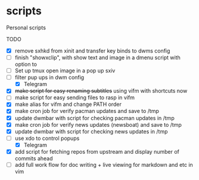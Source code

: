 # scripts
Personal scripts

TODO

- [x] remove sxhkd from xinit and transfer key binds to dwms config
- [ ] finish "showxclip", with show text and image in a dmenu script with option to
- [ ] Set up tmux
open image in a pop up sxiv
- [ ] filter pup ups in dwm config
  - [x] Telegram
- [x] ~~make script for easy renaming subtitles~~ using vifm with shortcuts now
- [ ] make script for easy sending files to rasp in vifm
- [x] make alias for vifm and change PATH order
- [x] make cron job for verify pacman updates and save to /tmp
- [x] update dwmbar with script for checking pacman updates in /tmp
- [x] make cron job for verify news updates (newsboat) and save to /tmp
- [x] update dwmbar with script for checking news updates in /tmp
- [ ] use xdo to control popups
  - [x] Telegram
- [x] add script for fetching repos from upstream and display number of commits ahead
- [ ] add full work flow for doc writing + live viewing for markdown and etc in vim
